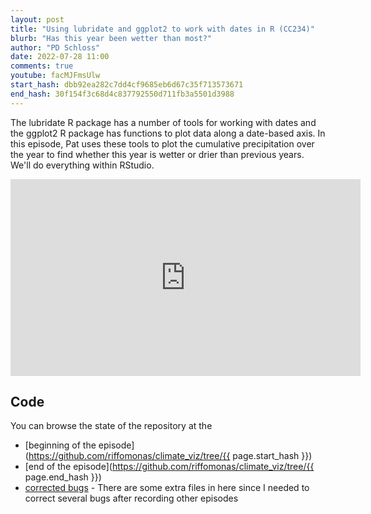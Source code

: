 ```yaml
---
layout: post
title: "Using lubridate and ggplot2 to work with dates in R (CC234)"
blurb: "Has this year been wetter than most?"
author: "PD Schloss"
date: 2022-07-28 11:00
comments: true
youtube: facMJFmsUlw
start_hash: dbb92ea282c7dd4cf9685eb6d67c35f713573671
end_hash: 30f154f3c68d4c837792550d711fb3a5501d3988
---
```


The lubridate R package has a number of tools for working with dates and the ggplot2 R package has functions to plot data along a date-based axis. In this episode, Pat uses these tools to plot the cumulative precipitation over the year to find whether this year is wetter or drier than previous years. We'll do everything within RStudio.


<iframe style="margin: 0 auto;display:block;" width="560" height="315" src="https://www.youtube.com/embed/{{ page.youtube }}" frameborder="0" allow="accelerometer; autoplay; encrypted-media; gyroscope; picture-in-picture" allowfullscreen></iframe>


## Code

You can browse the state of the repository at the
* [beginning of the episode](https://github.com/riffomonas/climate_viz/tree/{{ page.start_hash }})
* [end of the episode](https://github.com/riffomonas/climate_viz/tree/{{ page.end_hash }})
* [corrected bugs](https://github.com/riffomonas/climate_viz/tree/113eef3856d1ce2208a966db4439b71f4ea9e580) - There are some extra files in here since I needed to correct several bugs after recording other episodes
